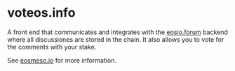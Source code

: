 # voteos.info

A front end that communicates and integrates with the [eosio.forum](https://github.com/eoscanada/eosio.forum) backend where all discussiones are stored in the chain. It also allows you to vote for the comments with your stake.

See [eosmeso.io](https://eosmeso.io) for more information.